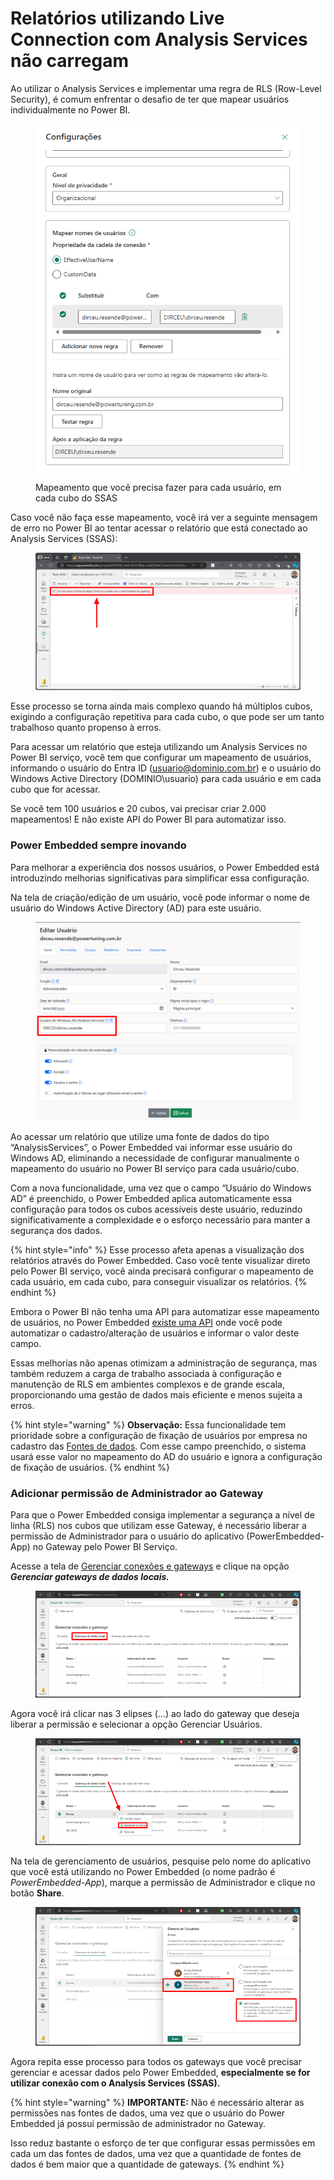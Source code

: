 # Relatórios utilizando Live Connection com Analysis Services não carregam

Ao utilizar o Analysis Services e implementar uma regra de RLS (Row-Level Security), é comum enfrentar o desafio de ter que mapear usuários individualmente no Power BI.&#x20;

<figure><img src="../../.gitbook/assets/image (3) (1) (1) (1) (1) (1).png" alt=""><figcaption><p>Mapeamento que você precisa fazer para cada usuário, em cada cubo do SSAS</p></figcaption></figure>



Caso você não faça esse mapeamento, você irá ver a seguinte mensagem de erro no Power BI ao tentar acessar o relatório que está conectado ao Analysis Services (SSAS):

<figure><img src="../../.gitbook/assets/image (1) (1) (1) (1) (1) (1) (1) (1) (1) (1) (1) (1) (1) (1) (1) (1) (1).png" alt=""><figcaption></figcaption></figure>

Esse processo se torna ainda mais complexo quando há múltiplos cubos, exigindo a configuração repetitiva para cada cubo, o que pode ser um tanto trabalhoso quanto propenso à erros.

Para acessar um relatório que esteja utilizando um Analysis Services no Power BI serviço, você tem que configurar um mapeamento de usuários, informando o usuário do Entra ID (usuario@dominio.com.br) e o usuário do Windows Active Directory (DOMINIO\usuario) para cada usuário e em cada cubo que for acessar.

Se você tem 100 usuários e 20 cubos, vai precisar criar 2.000 mapeamentos! E não existe API do Power BI para automatizar isso.



### Power Embedded sempre inovando

Para melhorar a experiência dos nossos usuários, o Power Embedded está introduzindo melhorias significativas para simplificar essa configuração.

Na tela de criação/edição de um usuário, você pode informar o nome de usuário do Windows Active Directory (AD) para este usuário.

<figure><img src="../../.gitbook/assets/image (362).png" alt=""><figcaption></figcaption></figure>

Ao acessar um relatório que utilize uma fonte de dados do tipo “AnalysisServices”, o Power Embedded vai informar esse usuário do Windows AD, eliminando a necessidade de configurar manualmente o mapeamento do usuário no Power BI serviço para cada usuário/cubo.

Com a nova funcionalidade, uma vez que o campo “Usuário do Windows AD” é preenchido, o Power Embedded aplica automaticamente essa configuração para todos os cubos acessíveis deste usuário, reduzindo significativamente a complexidade e o esforço necessário para manter a segurança dos dados.

{% hint style="info" %}
Esse processo afeta apenas a visualização dos relatórios através do Power Embedded. Caso você tente visualizar direto pelo Power BI serviço, você ainda precisará configurar o mapeamento de cada usuário, em cada cubo, para conseguir visualizar os relatórios.
{% endhint %}



Embora o Power BI não tenha uma API para automatizar esse mapeamento de usuários, no Power Embedded [existe uma API](https://api.powerembedded.com.br/) onde você pode automatizar o cadastro/alteração de usuários e informar o valor deste campo.

Essas melhorias não apenas otimizam a administração de segurança, mas também reduzem a carga de trabalho associada à configuração e manutenção de RLS em ambientes complexos e de grande escala, proporcionando uma gestão de dados mais eficiente e menos sujeita a erros.

{% hint style="warning" %}
**Observação:** Essa funcionalidade tem prioridade sobre a configuração de fixação de usuários por empresa no cadastro das [Fontes de dados](https://docs.powerembedded.com.br/administracao/artefatos/fontes-de-dados). Com esse campo preenchido, o sistema usará esse valor no mapeamento do AD do usuário e ignora a configuração de fixação de usuários.
{% endhint %}



### Adicionar permissão de Administrador ao Gateway

Para que o Power Embedded consiga implementar a segurança a nível de linha (RLS) nos cubos que utilizam esse Gateway, é necessário liberar a permissão de Administrador para o usuário do aplicativo (PowerEmbedded-App) no Gateway pelo Power BI Serviço.

Acesse a tela de [Gerenciar conexões e gateways](https://app.powerbi.com/groups/me/gateways) e clique na opção _**Gerenciar gateways de dados locais.**_

<figure><img src="../../.gitbook/assets/image (2) (1) (1) (1) (1) (1) (1) (1).png" alt=""><figcaption></figcaption></figure>

Agora você irá clicar nas 3 elipses (…) ao lado do gateway que deseja liberar a permissão e selecionar a opção Gerenciar Usuários.

<figure><img src="../../.gitbook/assets/image (1) (1) (1) (1) (1) (1) (1) (1) (1) (1) (1) (1) (1) (1) (1) (1).png" alt=""><figcaption></figcaption></figure>

Na tela de gerenciamento de usuários, pesquise pelo nome do aplicativo que você está utilizando no Power Embedded (o nome padrão é _PowerEmbedded-App_), marque a permissão de Administrador e clique no botão **Share**.

<figure><img src="../../.gitbook/assets/image (1) (1) (1) (1) (1) (1) (1) (1) (1) (1) (1) (1) (1) (1) (1).png" alt=""><figcaption></figcaption></figure>

Agora repita esse processo para todos os gateways que você precisar gerenciar e acessar dados pelo Power Embedded, **especialmente se for utilizar conexão com o Analysis Services (SSAS).**

{% hint style="warning" %}
**IMPORTANTE:** Não é necessário alterar as permissões nas fontes de dados, uma vez que o usuário do Power Embedded já possui permissão de administrador no Gateway.

Isso reduz bastante o esforço de ter que configurar essas permissões em cada um das fontes de dados, uma vez que a quantidade de fontes de dados é bem maior que a quantidade de gateways.
{% endhint %}

